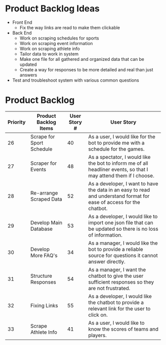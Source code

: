 # Product Backlog Ideas
- Front End
	- Fix the way links are read to make them clickable
- Back End
	- Work on scraping schedules for sports
	- Work on scraping event information
    - Work on scraping athlete info
	- Tailor data to work in system
    - Make one file for all gathered and organized data that can be updated
    - Create a way for responses to be more detailed and real than just answers
- Test and troubleshoot system with various common questions

# Product Backlog

| Priority | Product Backlog Items | User Story # | User Story |
| --- | --- | --- | --- | 
| 26 | Scrape for Sport Schedule | 40 | As a user, I would like for the bot to provide me with a schedule for the games. |
| 27 | Scraper for Events | 48 | As a spectator, I would like the bot to inform me of all headliner events, so that I may attend them if I choose. |
| 28 | Re-arrange Scraped Data | 52 | As a developer, I want to have the data in an easy to read and understand format for ease of access for the chatbot. |
| 29 | Develop Main Database | 53 | As a developer, I would like to import one json file that can be updated so there is no loss of information. |
| 30 | Develop More FAQ's | 34 | As a manager, I would like the bot to provide a reliable source for questions it cannot answer directly. |
| 31 | Structure Responses | 54 | As a manager, I want the chatbot to give the user sufficient responses so they are not frustrated. |
| 32 | Fixing Links | 55 | As a developer, I would like the chatbot to provide a relevant link for the user to click on. |
| 33 | Scrape Athlete Info | 41 | As a user, I would like to know the scores of teams and players. |